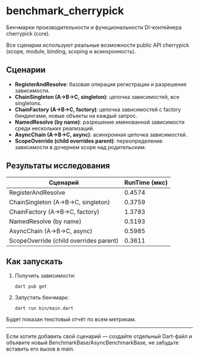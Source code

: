 # benchmark_cherrypick

Бенчмарки производительности и функциональности DI-контейнера cherrypick (core).

Все сценарии используют реальные возможности public API cherrypick (scope, module, binding, scoping и асинхронность).

## Сценарии

- **RegisterAndResolve**: базовая операция регистрации и разрешения зависимости.
- **ChainSingleton (A->B->C, singleton)**: цепочка зависимостей, все singletons.
- **ChainFactory (A->B->C, factory)**: цепочка зависимостей с factory биндингами, новые объекты на каждый запрос.
- **NamedResolve (by name)**: разрешение именованной зависимости среди нескольких реализаций.
- **AsyncChain (A->B->C, async)**: асинхронная цепочка зависимостей.
- **ScopeOverride (child overrides parent)**: переопределение зависимости в дочернем scope над родительским.

## Результаты исследования

| Сценарий                                           | RunTime (мкс) |
|----------------------------------------------------|--------------|
| RegisterAndResolve                                 | 0.4574        |
| ChainSingleton (A->B->C, singleton)                | 0.3759        |
| ChainFactory (A->B->C, factory)                    | 1.3783        |
| NamedResolve (by name)                             | 0.5193        |
| AsyncChain (A->B->C, async)                        | 0.5985        |
| ScopeOverride (child overrides parent)             | 0.3611        |

## Как запускать

1. Получить зависимости:
   ```shell
   dart pub get
   ```
2. Запустить бенчмарк:
   ```shell
   dart run bin/main.dart
   ```

Будет показан текстовый отчёт по всем метрикам.

---

Если хотите добавить свой сценарий — создайте отдельный Dart-файл и объявите новый BenchmarkBase/AsyncBenchmarkBase, не забудьте вставить его вызов в main.

